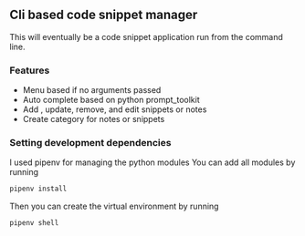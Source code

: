 ## Cli based code snippet manager

This will eventually be a code snippet application run from the command line.

### Features
* Menu based if no arguments passed
* Auto complete based on python prompt_toolkit
* Add , update, remove, and edit snippets or notes
* Create category for notes or snippets

### Setting development dependencies

I used pipenv for managing the python modules
You can add all modules by running
```bash
pipenv install
```
Then you can create the virtual environment by running
```bash
pipenv shell
```
